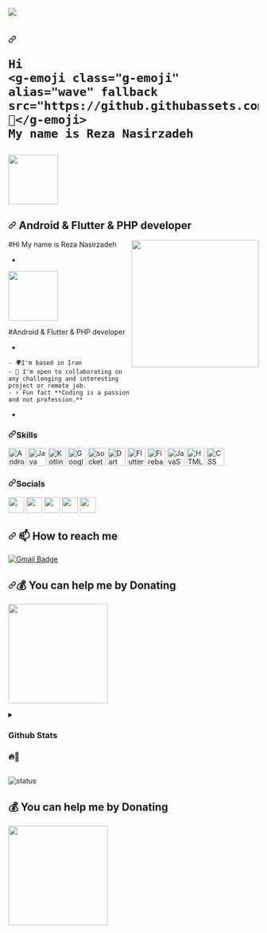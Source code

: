 ![](https://komarev.com/ghpvc/?username=rezanasirzadeh&color=blueviolet)

<h1 dir="auto">
    <a id="user-content-hi--my-name-is-reza-nasirzadeh" class="anchor" aria-hidden="true" href="#hi--my-name-is-reza-nasirzadeh"><svg class="octicon octicon-link" viewBox="0 0 16 16" version="1.1" width="16" height="16" aria-hidden="true"><path fill-rule="evenodd" d="M7.775 3.275a.75.75 0 001.06 1.06l1.25-1.25a2 2 0 112.83 2.83l-2.5 2.5a2 2 0 01-2.83 0 .75.75 0 00-1.06 1.06 3.5 3.5 0 004.95 0l2.5-2.5a3.5 3.5 0 00-4.95-4.95l-1.25 1.25zm-4.69 9.64a2 2 0 010-2.83l2.5-2.5a2 2 0 012.83 0 .75.75 0 001.06-1.06 3.5 3.5 0 00-4.95 0l-2.5 2.5a3.5 3.5 0 004.95 4.95l1.25-1.25a.75.75 0 00-1.06-1.06l-1.25 1.25a2 2 0 01-2.83 0z"></path></svg></a>
    
    Hi
    <g-emoji class="g-emoji" alias="wave" fallback src="https://github.githubassets.com/images/icons/emoji/unicode/1f44b.png">👋</g-emoji>
    My name is Reza Nasirzadeh
</h1>
<p dir="auto" align="left"><img src="https://media.giphy.com/media/HwBlFQZFcAoUcPHZdX/giphy.gif" width="100" /></p>
<h2 dir="auto"><a id="user-content-android--flutter-developer" class="anchor" aria-hidden="true" href="#android--flutter-developer"><svg class="octicon octicon-link" viewBox="0 0 16 16" version="1.1" width="16" height="16" aria-hidden="true"><path fill-rule="evenodd" d="M7.775 3.275a.75.75 0 001.06 1.06l1.25-1.25a2 2 0 112.83 2.83l-2.5 2.5a2 2 0 01-2.83 0 .75.75 0 00-1.06 1.06 3.5 3.5 0 004.95 0l2.5-2.5a3.5 3.5 0 00-4.95-4.95l-1.25 1.25zm-4.69 9.64a2 2 0 010-2.83l2.5-2.5a2 2 0 012.83 0 .75.75 0 001.06-1.06 3.5 3.5 0 00-4.95 0l-2.5 2.5a3.5 3.5 0 004.95 4.95l1.25-1.25a.75.75 0 00-1.06-1.06l-1.25 1.25a2 2 0 01-2.83 0z"></path>
    </svg></a>
    Android &amp; Flutter &amp; PHP developer
</h2>
   
   
   
#Hi <img align="right" style="width:16rem; height:auto" src="https://cdn.dribbble.com/users/2646423/screenshots/5507196/computer.gif"/> My name is Reza Nasirzadeh
   
-

<p dir="auto" align="left"><img src="https://media.giphy.com/media/HwBlFQZFcAoUcPHZdX/giphy.gif" width="100" /></p>
#Android & Flutter & PHP developer

-
    
    - 🌍I'm based in Iran
    - 🤝 I'm open to collaborating on any challenging and interesting project or remote job.
    - ⚡ Fun fact **Coding is a passion and not profession.**
    
-

<h3 dir="auto"><a id="user-content-skills" class="anchor" aria-hidden="true" href="#skills"><svg class="octicon octicon-link" viewBox="0 0 16 16" version="1.1" width="16" height="16" aria-hidden="true"><path fill-rule="evenodd" d="M7.775 3.275a.75.75 0 001.06 1.06l1.25-1.25a2 2 0 112.83 2.83l-2.5 2.5a2 2 0 01-2.83 0 .75.75 0 00-1.06 1.06 3.5 3.5 0 004.95 0l2.5-2.5a3.5 3.5 0 00-4.95-4.95l-1.25 1.25zm-4.69 9.64a2 2 0 010-2.83l2.5-2.5a2 2 0 012.83 0 .75.75 0 001.06-1.06 3.5 3.5 0 00-4.95 0l-2.5 2.5a3.5 3.5 0 004.95 4.95l1.25-1.25a.75.75 0 00-1.06-1.06l-1.25 1.25a2 2 0 01-2.83 0z"></path></svg></a>Skills</h3>
<p dir="auto" align="left">
    <a href="https://developer.android.com/" rel="nofollow"><img src="https://user-images.githubusercontent.com/25709266/166871551-0161af55-dee0-43b1-8a49-0577e49931ea.svg" alt="Android" style="max-width: 100%;" width="36" height="36"></a>
    <a href="https://www.oracle.com/java/" rel="nofollow"><img src="https://raw.githubusercontent.com/danielcranney/readme-generator/main/public/icons/skills/java-colored.svg" alt="Java" style="max-width: 100%;" width="36" height="36"></a>
    <a href="https://kotlinlang.org/" rel="nofollow"><img src="https://user-images.githubusercontent.com/25709266/166871481-8412c973-45de-4874-8938-70ddef1f45a3.svg" alt="Kotlin" style="max-width: 100%;" width="36" height="36"></a>
    <a href="https://developers.google.com/maps/" rel="nofollow"><img src="https://user-images.githubusercontent.com/25709266/166872125-e894e962-800f-4d2a-9421-68ea8b02279f.svg" alt="Google Map" style="max-width: 100%;" width="36" height="36"></a>
    <a href="https://socket.io" rel="nofollow"><img src="https://user-images.githubusercontent.com/25709266/166872257-07eedbe6-00f8-46dc-9dd6-d1dcd630dc8a.svg" alt="socket" style="max-width: 100%;" width="36" height="36"></a>
    <a href="https://dart.dev/" rel="nofollow"><img src="https://raw.githubusercontent.com/danielcranney/readme-generator/main/public/icons/skills/dart-colored.svg" alt="Dart" style="max-width: 100%;" width="36" height="36"></a>
    <a href="https://flutter.dev/" rel="nofollow"><img src="https://raw.githubusercontent.com/danielcranney/readme-generator/main/public/icons/skills/flutter-colored.svg" alt="Flutter" style="max-width: 100%;" width="36" height="36"></a>
    <a href="https://firebase.google.com/" rel="nofollow"><img src="https://raw.githubusercontent.com/danielcranney/readme-generator/main/public/icons/skills/firebase-colored.svg" alt="Firebase" style="max-width: 100%;" width="36" height="36"></a>
    <a href="https://developer.mozilla.org/en-US/docs/Web/JavaScript" rel="nofollow"><img src="https://raw.githubusercontent.com/danielcranney/readme-generator/main/public/icons/skills/javascript-colored.svg" alt="JavaScript" style="max-width: 100%;" width="36" height="36"></a>
    <a href="https://developer.mozilla.org/en-US/docs/Glossary/HTML5" rel="nofollow"><img src="https://raw.githubusercontent.com/danielcranney/readme-generator/main/public/icons/skills/html5-colored.svg" alt="HTML5" style="max-width: 100%;" width="36" height="36"></a>
    <a href="https://www.w3.org/TR/CSS/#css" rel="nofollow"><img src="https://raw.githubusercontent.com/danielcranney/readme-generator/main/public/icons/skills/css3-colored.svg" alt="CSS" style="max-width: 100%;" width="36" height="36"></a>
</p>
<h3 dir="auto"><a id="user-content-socials" class="anchor" aria-hidden="true" href="#socials"><svg class="octicon octicon-link" viewBox="0 0 16 16" version="1.1" width="16" height="16" aria-hidden="true"><path fill-rule="evenodd" d="M7.775 3.275a.75.75 0 001.06 1.06l1.25-1.25a2 2 0 112.83 2.83l-2.5 2.5a2 2 0 01-2.83 0 .75.75 0 00-1.06 1.06 3.5 3.5 0 004.95 0l2.5-2.5a3.5 3.5 0 00-4.95-4.95l-1.25 1.25zm-4.69 9.64a2 2 0 010-2.83l2.5-2.5a2 2 0 012.83 0 .75.75 0 001.06-1.06 3.5 3.5 0 00-4.95 0l-2.5 2.5a3.5 3.5 0 004.95 4.95l1.25-1.25a.75.75 0 00-1.06-1.06l-1.25 1.25a2 2 0 01-2.83 0z"></path></svg></a>Socials</h3>
<p dir="auto" align="left">
    <a href="https://github.com/rezanasirzadeh"><img src="https://raw.githubusercontent.com/danielcranney/readme-generator/main/public/icons/socials/github.svg" style="max-width: 100%;" width="32" height="32"></a>
    <a href="https://www.linkedin.com/in/reza-nasirzadeh" rel="nofollow"><img src="https://raw.githubusercontent.com/danielcranney/readme-generator/main/public/icons/socials/linkedin.svg" style="max-width: 100%;" width="32" height="32"></a>
    <a href="https://www.stackoverflow.com/users/14511113" rel="nofollow"><img src="https://raw.githubusercontent.com/danielcranney/readme-generator/main/public/icons/socials/stackoverflow.svg" style="max-width: 100%;" width="32" height="32"></a>
    <a href="https://www.buymeacoffee.com/rezanasirzadeh" rel="nofollow"><img src="https://camo.githubusercontent.com/83bb58984aa843d351b5d4c006a8f1ed5d171ab1fc24039e9397e34b77f54eb8/68747470733a2f2f63646e2e6472696262626c652e636f6d2f75736572732f333334393332322f617661746172732f6e6f726d616c2f65663264626433633463353065326234663763393136663165373633653562362e6a70673f31363035373638313634" style="max-width: 100%;" width="32" height="32"></a> 
    <a href="https://rezanassirzadeh99@gmail.com" rel="nofollow"><img src="https://camo.githubusercontent.com/e811f3fe81e7110915001bc94678da8aadd1680ebc6f4d952b3d78468d3a9263/68747470733a2f2f7777772e706e67616c6c2e636f6d2f77702d636f6e74656e742f75706c6f6164732f31322f476d61696c2d4c6f676f2d504e472d4375746f75742e706e67" style="max-width: 100%;" width="32" height="32"></a> 
</p>
<h2 dir="auto"><a id="user-content--how-to-reach-me" class="anchor" aria-hidden="true" href="#-how-to-reach-me"><svg class="octicon octicon-link" viewBox="0 0 16 16" version="1.1" width="16" height="16" aria-hidden="true"><path fill-rule="evenodd" d="M7.775 3.275a.75.75 0 001.06 1.06l1.25-1.25a2 2 0 112.83 2.83l-2.5 2.5a2 2 0 01-2.83 0 .75.75 0 00-1.06 1.06 3.5 3.5 0 004.95 0l2.5-2.5a3.5 3.5 0 00-4.95-4.95l-1.25 1.25zm-4.69 9.64a2 2 0 010-2.83l2.5-2.5a2 2 0 012.83 0 .75.75 0 001.06-1.06 3.5 3.5 0 00-4.95 0l-2.5 2.5a3.5 3.5 0 004.95 4.95l1.25-1.25a.75.75 0 00-1.06-1.06l-1.25 1.25a2 2 0 01-2.83 0z"></path></svg></a>
    <g-emoji class="g-emoji" alias="mailbox" fallback-src="https://github.githubassets.com/images/icons/emoji/unicode/1f4eb.png">📫</g-emoji> How to reach me</h2>
<p dir="auto">
    <a href="https://mail.google.com/mail/?view=cm&amp;fs=1&amp;to=rezanasirzadeh99@gmail.com" rel="nofollow"><img src="https://img.shields.io/badge/nasirzadeh-email%20me-red?style=for-the-badge&amp;logo=gmail" alt="Gmail Badge" data-canonical-src="https://img.shields.io/badge/nasirzadeh-email%20me-red?style=for-the-badge&amp;logo=gmail" style="max-width: 100%;"></a>
</p>

<h2 dir="auto"><a id="user-content--you-can-help-me-by-donating" class="anchor" aria-hidden="true" href="#-you-can-help-me-by-donating"><svg class="octicon octicon-link" viewBox="0 0 16 16" version="1.1" width="16" height="16" aria-hidden="true"><path fill-rule="evenodd" d="M7.775 3.275a.75.75 0 001.06 1.06l1.25-1.25a2 2 0 112.83 2.83l-2.5 2.5a2 2 0 01-2.83 0 .75.75 0 00-1.06 1.06 3.5 3.5 0 004.95 0l2.5-2.5a3.5 3.5 0 00-4.95-4.95l-1.25 1.25zm-4.69 9.64a2 2 0 010-2.83l2.5-2.5a2 2 0 012.83 0 .75.75 0 001.06-1.06 3.5 3.5 0 00-4.95 0l-2.5 2.5a3.5 3.5 0 004.95 4.95l1.25-1.25a.75.75 0 00-1.06-1.06l-1.25 1.25a2 2 0 01-2.83 0z"></path></svg></a><g-emoji class="g-emoji" alias="moneybag" fallback-src="https://github.githubassets.com/images/icons/emoji/unicode/1f4b0.png">💰</g-emoji> You can help me by Donating</h2>

<p dir="auto"><a href="https://www.buymeacoffee.com/rezanasirzadeh" rel="nofollow"><img src="https://camo.githubusercontent.com/28aae05a0fba45679e8e27d90609601e249b64a5fe30dfef05495de4f4e318d4/68747470733a2f2f63646e2e6275796d6561636f666665652e636f6d2f627574746f6e732f76322f64656661756c742d79656c6c6f772e706e67" data-canonical-src="https://cdn.buymeacoffee.com/buttons/v2/default-yellow.png" style="max-width: 100%;" width="200"></a></p>



<details>
 <summary> <h3>Github Stats <h3>🔥🚀</summary>
    
![](https://github-readme-stats.vercel.app/api?username=rezanasirzadeh&theme=tokyonight&hide_border=false&include_all_commits=true&count_private=true)<br/>
![](https://github-readme-streak-stats.herokuapp.com/?user=rezanasirzadeh&theme=tokyonight&hide_border=false)<br/>
</details>

![status](https://camo.githubusercontent.com/28aae05a0fba45679e8e27d90609601e249b64a5fe30dfef05495de4f4e318d4/68747470733a2f2f63646e2e6275796d6561636f666665652e636f6d2f627574746f6e732f76322f64656661756c742d79656c6c6f772e706e67) 

  ## 💰 You can help me by Donating
<a href="https://www.buymeacoffee.com/rezanasirzadeh"><img src="https://cdn.buymeacoffee.com/buttons/v2/default-yellow.png" width="200" /></a>



